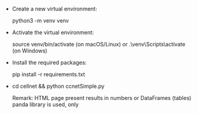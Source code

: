 


- Create a new virtual environment: 

  python3 -m venv venv


- Activate the virtual environment: 

  source venv/bin/activate (on macOS/Linux) 
  or 
  .\venv\Scripts\activate (on Windows)


- Install the required packages: 

  pip install -r requirements.txt


- cd cellnet && python ccnetSimple.py 


  Remark:
  HTML page present results in numbers or DataFrames (tables)
  panda library is used, only